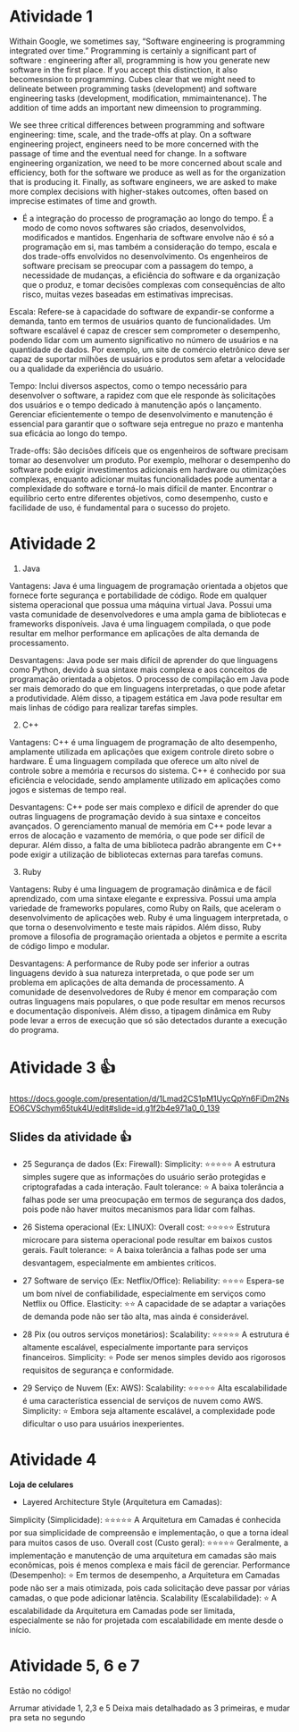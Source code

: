 # Atividade 1

Withain Google, we sometimes say, “Software engineering is programming integrated over time.” Programming is certainly a significant part of software : engineering after all, programming is how you generate new software in the first place. If you accept this distinction, it also becomesnsion to programming. Cubes clear that we might need to delineate between programming tasks (development) and software engineering tasks (development, modification, mmimaintenance). The addition of time adds an important new dimeension to programming.


We see three critical differences between programming and software engineering: time, scale, and the trade-offs at play. On a software engineering project, engineers need to be more concerned with the passage of time and the eventual need for change. In a software engineering organization, we need to be more concerned about scale and efficiency, both for the software we produce as well as for the organization that is producing it. Finally, as software engineers, we are asked to make more complex decisions with higher-stakes outcomes, often based on imprecise estimates of time and growth.




- É a integração do processo de programação ao longo do tempo. É a modo de como novos softwares são criados, desenvolvidos, modificados e mantidos. Engenharia de software envolve não é só a programação em si, mas também a consideração do tempo, escala e dos trade-offs envolvidos no desenvolvimento. Os engenheiros de software precisam se preocupar com a passagem do tempo, a necessidade de mudanças, a eficiência do software e da organização que o produz, e tomar decisões complexas com consequências de alto risco, muitas vezes baseadas em estimativas imprecisas.

Escala: Refere-se à capacidade do software de expandir-se conforme a demanda, tanto em termos de usuários quanto de funcionalidades. Um software escalável é capaz de crescer sem comprometer o desempenho, podendo lidar com um aumento significativo no número de usuários e na quantidade de dados. Por exemplo, um site de comércio eletrônico deve ser capaz de suportar milhões de usuários e produtos sem afetar a velocidade ou a qualidade da experiência do usuário.

Tempo: Inclui diversos aspectos, como o tempo necessário para desenvolver o software, a rapidez com que ele responde às solicitações dos usuários e o tempo dedicado à manutenção após o lançamento. Gerenciar eficientemente o tempo de desenvolvimento e manutenção é essencial para garantir que o software seja entregue no prazo e mantenha sua eficácia ao longo do tempo.

Trade-offs: São decisões difíceis que os engenheiros de software precisam tomar ao desenvolver um produto. Por exemplo, melhorar o desempenho do software pode exigir investimentos adicionais em hardware ou otimizações complexas, enquanto adicionar muitas funcionalidades pode aumentar a complexidade do software e torná-lo mais difícil de manter. Encontrar o equilíbrio certo entre diferentes objetivos, como desempenho, custo e facilidade de uso, é fundamental para o sucesso do projeto.



# Atividade 2 

1. Java

Vantagens: Java é uma linguagem de programação orientada a objetos que fornece forte segurança e portabilidade de código. Rode em qualquer sistema operacional que possua uma máquina virtual Java. Possui uma vasta comunidade de desenvolvedores e uma ampla gama de bibliotecas e frameworks disponíveis. Java é uma linguagem compilada, o que pode resultar em melhor performance em aplicações de alta demanda de processamento.

Desvantagens: Java pode ser mais difícil de aprender do que linguagens como Python, devido à sua sintaxe mais complexa e aos conceitos de programação orientada a objetos. O processo de compilação em Java pode ser mais demorado do que em linguagens interpretadas, o que pode afetar a produtividade. Além disso, a tipagem estática em Java pode resultar em mais linhas de código para realizar tarefas simples.

2. C++

Vantagens: C++ é uma linguagem de programação de alto desempenho, amplamente utilizada em aplicações que exigem controle direto sobre o hardware. É uma linguagem compilada que oferece um alto nível de controle sobre a memória e recursos do sistema. C++ é conhecido por sua eficiência e velocidade, sendo amplamente utilizado em aplicações como jogos e sistemas de tempo real.

Desvantagens: C++ pode ser mais complexo e difícil de aprender do que outras linguagens de programação devido à sua sintaxe e conceitos avançados. O gerenciamento manual de memória em C++ pode levar a erros de alocação e vazamento de memória, o que pode ser difícil de depurar. Além disso, a falta de uma biblioteca padrão abrangente em C++ pode exigir a utilização de bibliotecas externas para tarefas comuns.

3. Ruby

Vantagens: Ruby é uma linguagem de programação dinâmica e de fácil aprendizado, com uma sintaxe elegante e expressiva. Possui uma ampla variedade de frameworks populares, como Ruby on Rails, que aceleram o desenvolvimento de aplicações web. Ruby é uma linguagem interpretada, o que torna o desenvolvimento e teste mais rápidos. Além disso, Ruby promove a filosofia de programação orientada a objetos e permite a escrita de código limpo e modular.

Desvantagens: A performance de Ruby pode ser inferior a outras linguagens devido à sua natureza interpretada, o que pode ser um problema em aplicações de alta demanda de processamento. A comunidade de desenvolvedores de Ruby é menor em comparação com outras linguagens mais populares, o que pode resultar em menos recursos e documentação disponíveis. Além disso, a tipagem dinâmica em Ruby pode levar a erros de execução que só são detectados durante a execução do programa.



# Atividade 3 👍

https://docs.google.com/presentation/d/1Lmad2CS1pM1UycQpYn6FiDm2NsEO6CVSchym65tuk4U/edit#slide=id.g1f2b4e971a0_0_139

## Slides da atividade :+1:

- 25 Segurança de dados (Ex: Firewall):
Simplicity: ⭐⭐⭐⭐⭐
A estrutura simples sugere que as informações do usuário serão protegidas e criptografadas a cada interação.
Fault tolerance: ⭐
A baixa tolerância a falhas pode ser uma preocupação em termos de segurança dos dados, pois pode não haver muitos mecanismos para lidar com falhas.

- 26 Sistema operacional (Ex: LINUX):
Overall cost: ⭐⭐⭐⭐⭐
Estrutura microcare para sistema operacional pode resultar em baixos custos gerais.
Fault tolerance: ⭐
A baixa tolerância a falhas pode ser uma desvantagem, especialmente em ambientes críticos.

- 27 Software de serviço (Ex: Netflix/Office):
Reliability: ⭐⭐⭐⭐
Espera-se um bom nível de confiabilidade, especialmente em serviços como Netflix ou Office.
Elasticity: ⭐⭐
A capacidade de se adaptar a variações de demanda pode não ser tão alta, mas ainda é considerável.

- 28 Pix (ou outros serviços monetários):
Scalability: ⭐⭐⭐⭐⭐
A estrutura é altamente escalável, especialmente importante para serviços financeiros.
Simplicity: ⭐
Pode ser menos simples devido aos rigorosos requisitos de segurança e conformidade.

- 29 Serviço de Nuvem (Ex: AWS):
Scalability: ⭐⭐⭐⭐⭐
Alta escalabilidade é uma característica essencial de serviços de nuvem como AWS.
Simplicity: ⭐
Embora seja altamente escalável, a complexidade pode dificultar o uso para usuários inexperientes.


# Atividade 4

**Loja de celulares**
- Layered Architecture Style (Arquitetura em Camadas):

Simplicity (Simplicidade): ⭐⭐⭐⭐⭐
A Arquitetura em Camadas é conhecida por sua simplicidade de compreensão e implementação, o que a torna ideal para muitos casos de uso.
Overall cost (Custo geral): ⭐⭐⭐⭐⭐
Geralmente, a implementação e manutenção de uma arquitetura em camadas são mais econômicas, pois é menos complexa e mais fácil de gerenciar.
Performance (Desempenho): ⭐
Em termos de desempenho, a Arquitetura em Camadas pode não ser a mais otimizada, pois cada solicitação deve passar por várias camadas, o que pode adicionar latência.
Scalability (Escalabilidade): ⭐
A escalabilidade da Arquitetura em Camadas pode ser limitada, especialmente se não for projetada com escalabilidade em mente desde o início.

# Atividade 5, 6 e 7

Estão no código!





Arrumar atividade 1, 2,3 e 5
Deixa mais detalhadado as 3 primeiras, e mudar pra seta no segundo

